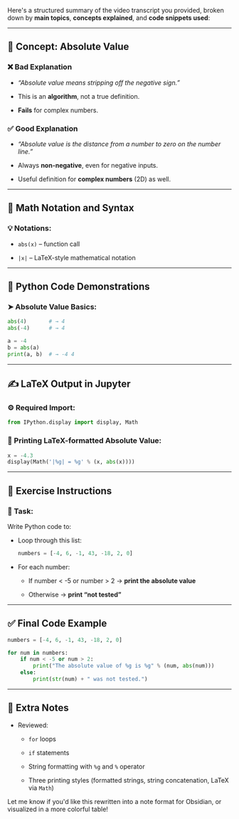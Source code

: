 Here's a structured summary of the video transcript you provided, broken down by **main topics**, **concepts explained**, and **code snippets used**:

---

## 🧠 **Concept: Absolute Value**

### ❌ Bad Explanation

- _“Absolute value means stripping off the negative sign.”_
    
- This is an **algorithm**, not a true definition.
    
- **Fails** for complex numbers.
    

### ✅ Good Explanation

- _“Absolute value is the distance from a number to zero on the number line.”_
    
- Always **non-negative**, even for negative inputs.
    
- Useful definition for **complex numbers** (2D) as well.
    

---

## 🧮 **Math Notation and Syntax**

### 💡 Notations:

- `abs(x)` – function call
    
- `|x|` – LaTeX-style mathematical notation
    

---

## 🐍 **Python Code Demonstrations**

### ➤ Absolute Value Basics:

```python
abs(4)       # → 4
abs(-4)      # → 4

a = -4
b = abs(a)
print(a, b)  # → -4 4
```

---

## ✍️ **LaTeX Output in Jupyter**

### ⚙️ Required Import:

```python
from IPython.display import display, Math
```

### 📌 Printing LaTeX-formatted Absolute Value:

```python
x = -4.3
display(Math('|%g| = %g' % (x, abs(x))))
```

---

## 🧪 **Exercise Instructions**

### 🎯 Task:

Write Python code to:

- Loop through this list:
    
    ```python
    numbers = [-4, 6, -1, 43, -18, 2, 0]
    ```
    
- For each number:
    
    - If number < -5 or number > 2 → **print the absolute value**
        
    - Otherwise → **print “not tested”**
        

---

## ✅ **Final Code Example**

```python
numbers = [-4, 6, -1, 43, -18, 2, 0]

for num in numbers:
    if num < -5 or num > 2:
        print("The absolute value of %g is %g" % (num, abs(num)))
    else:
        print(str(num) + " was not tested.")
```

---

## 📌 **Extra Notes**

- Reviewed:
    
    - `for` loops
        
    - `if` statements
        
    - String formatting with `%g` and `%` operator
        
    - Three printing styles (formatted strings, string concatenation, LaTeX via `Math`)
        

Let me know if you'd like this rewritten into a note format for Obsidian, or visualized in a more colorful table!